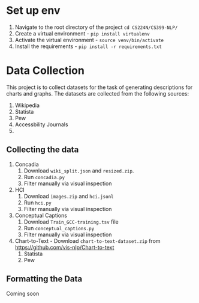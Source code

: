 # Set up env
1. Navigate to the root directory of the project `cd CS224N/CS399-NLP/`
1. Create a virtual environment - `pip install virtualenv`
2. Activate the virtual environment - `source venv/bin/activate`
3. Install the requirements - `pip install -r requirements.txt`

# Data Collection
This project is to collect datasets for the task of generating descriptions for charts and graphs. 
The datasets are collected from the following sources:
1. Wikipedia
2. Statista
3. Pew
4. Accessbility Journals
5. 
## Collecting the data
1. Concadia
    1. Download `wiki_split.json` and `resized.zip`. 
    2. Run `concadia.py`
    3. Filter manually via visual inspection
2. HCI
    1. Download `images.zip` and `hci.jsonl`
    2. Run `hci.py`
    3. Filter manually via visual inspection
3. Conceptual Captions
    1. Download `Train_GCC-training.tsv` file
    2. Run `conceptual_captions.py`
    3. Filter manually via visual inspection
4. Chart-to-Text - Download `chart-to-text-dataset.zip` from https://github.com/vis-nlp/Chart-to-text
    1. Statista
    2. Pew
## Formatting the Data
Coming soon
